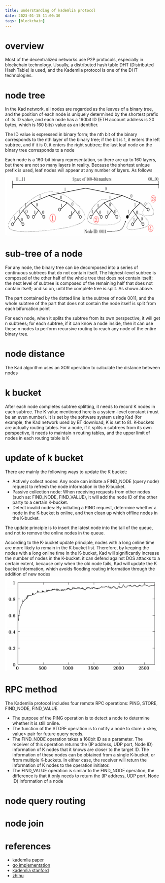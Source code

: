 ```yaml
---
title: understanding of kademlia protocol
date: 2023-01-15 11:00:30
tags: [blockchain]
---
```


# overview
Most of the decentralized networks use P2P protocols, especially in blockchain technology. Usually, a distributed hash table DHT (Distributed Hash Table) is used, and the Kademlia protocol is one of the DHT technologies.

# node tree
In the Kad network, all nodes are regarded as the leaves of a binary tree, and the position of each node is uniquely determined by the shortest prefix of its ID value, and each node has a 160bit ID (ETH account address is 20 bytes, which is 160 bits) value as an identifier.

The ID value is expressed in binary form; the nth bit of the binary corresponds to the nth layer of the binary tree; if the bit is 1, it enters the left subtree, and if it is 0, it enters the right subtree; the last leaf node on the binary tree corresponds to a node

Each node is a 160-bit binary representation, so there are up to 160 layers, but there are not so many layers in reality. Because the shortest unique prefix is used, leaf nodes will appear at any number of layers. As follows
![subtree of node 0011](/images/kademlia.subtree.png)

# sub-tree of a node
For any node, the binary tree can be decomposed into a series of continuous subtrees that do not contain itself. The highest-level subtree is composed of the other half of the whole tree that does not contain itself; the next level of subtree is composed of the remaining half that does not contain itself; and so on, until the complete tree is split. As shown above.

The part contained by the dotted line is the subtree of node 0011, and the whole subtree of the part that does not contain the node itself is split from each bifurcation point

For each node, when it splits the subtree from its own perspective, it will get n subtrees; for each subtree, if it can know a node inside, then it can use these n nodes to perform recursive routing to reach any node of the entire binary tree. 

# node distance
The Kad algorithm uses an XOR operation to calculate the distance between nodes

# k bucket
After each node completes subtree splitting, it needs to record K nodes in each subtree. The K value mentioned here is a system-level constant (must be an even number). It is set by the software system using Kad (for example, the Kad network used by BT download, K is set to 8). K-buckets are actually routing tables. For a node, if it splits n subtrees from its own perspective, it needs to maintain n routing tables, and the upper limit of nodes in each routing table is K

# update of k bucket
There are mainly the following ways to update the K bucket:

- Actively collect nodes: Any node can initiate a FIND_NODE (query node) request to refresh the node information in the K-bucket.
- Passive collection node: When receiving requests from other nodes (such as: FIND_NODE, FIND_VALUE), it will add the node ID of the other party to a certain K-bucket.
- Detect invalid nodes: By initiating a PING request, determine whether a node in the K-bucket is online, and then clean up which offline nodes in the K-bucket.

The update principle is to insert the latest node into the tail of the queue, and not to remove the online nodes in the queue.

According to the K-bucket update principle, nodes with a long online time are more likely to remain in the K-bucket list. Therefore, by keeping the nodes with a long online time in the K-bucket, Kad will significantly increase the number of nodes in the K-bucket. it can defend against DOS attacks to a certain extent, because only when the old node fails, Kad will update the K bucket information, which avoids flooding routing information through the addition of new nodes
![probability of continuous online agains onlie duration](/images/kademlia.onlineprob.png)

# RPC method
The Kademlia protocol includes four remote RPC operations: PING, STORE, FIND_NODE, FIND_VALUE.

- The purpose of the PING operation is to detect a node to determine whether it is still online.
- The function of the STORE operation is to notify a node to store a <key, value> pair for future query needs.
- The FIND_NODE operation takes a 160bit ID as a parameter. The receiver of this operation returns the (IP address, UDP port, Node ID) information of K nodes that it knows are closer to the target ID. The information of these nodes can be obtained from a single K-bucket, or from multiple K-buckets. In either case, the receiver will return the information of K nodes to the operation initiator. 
- The FIND_VALUE operation is similar to the FIND_NODE operation, the difference is that it only needs to return the (IP address, UDP port, Node ID) information of a node


# node query routing

# node join

# references
- [kademlia paper](https://pdos.csail.mit.edu/~petar/papers/maymounkov-kademlia-lncs.pdf)
- [go implementation](https://github.com/libp2p/go-libp2p-kad-dht)
- [kademlia stanford](https://codethechange.stanford.edu/guides/guide_kademlia.html)
- [zhihu](https://zhuanlan.zhihu.com/p/388994038)